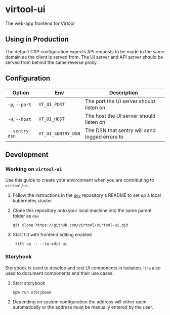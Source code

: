 # virtool-ui

The web-app frontend for Virtool

## Using in Production

The default CSP configuration expects API requests to be made to the same domain as the
client is served from. The UI server and API server should be served from behind the same 
reverse proxy.

## Configuration

| Option              | Env                | Description                                    |
| ------------------- | ------------------ | ---------------------------------------------- |
| `-p`, `--port`      | `VT_UI_PORT`       | The port the UI server should listen on        |
| `-H`, `--host`      | `VT_UI_HOST`       | The host the UI server should listen on        |
| `--sentry-dsn`      | `VT_UI_SENTRY_DSN` | The DSN that sentry will send logged errors to |

## Development

### Working on `virtool-ui`

Use this guide to create your environment when you are contributing to `virtool/ui`.

1. Follow the instructions in the [`dev`](https://github.com/virtool/dev) repository's README to set up a local kubernetes cluster.

2. Clone this repository onto your local machine into the same parent folder as `dev`

   ```
   git clone https://github.com/virtool/virtool-ui.git
   ```
   
3. Start tilt with frontend editing enabled

   ```
    tilt up -- --to-edit ui
   ```

### Storybook

Storybook is used to develop and test UI components in isolation. It is also used to
document components and their use cases.


1. Start storybook

   ```
   npm run storybook
   ```

2. Depending on system configuration the address will either open automatically or the
   address must be manually entered by the user.

